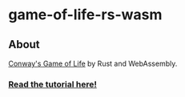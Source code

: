 # game-of-life-rs-wasm

## About

[Conway's Game of Life][game-of-life] by Rust and WebAssembly.

### [Read the tutorial here!][tutorial]

[game-of-life]: https://en.wikipedia.org/wiki/Conway%27s_Game_of_Life
[tutorial]: https://rustwasm.github.io/docs/book/game-of-life/introduction.html
